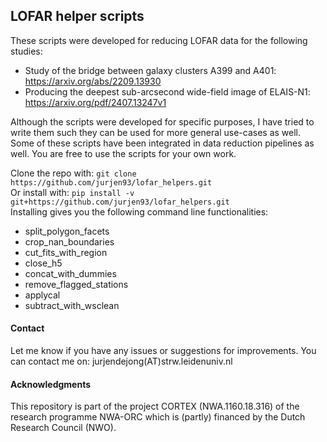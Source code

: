 ## LOFAR helper scripts

These scripts were developed for reducing LOFAR data for the following studies:
- Study of the bridge between galaxy clusters A399 and A401: https://arxiv.org/abs/2209.13930
- Producing the deepest sub-arcsecond wide-field image of ELAIS-N1: https://arxiv.org/pdf/2407.13247v1

Although the scripts were developed for specific purposes, 
I have tried to write them such they can be used for more general use-cases as well.
Some of these scripts have been integrated in data reduction pipelines as well.
You are free to use the scripts for your own work.

Clone the repo with: ```git clone https://github.com/jurjen93/lofar_helpers.git``` \
Or install with: ```pip install -v git+https://github.com/jurjen93/lofar_helpers.git``` \
Installing gives you the following command line functionalities:
- split_polygon_facets
- crop_nan_boundaries
- cut_fits_with_region
- close_h5
- concat_with_dummies
- remove_flagged_stations
- applycal
- subtract_with_wsclean

#### Contact
Let me know if you have any issues or suggestions for improvements.
You can contact me on: jurjendejong(AT)strw.leidenuniv.nl


#### Acknowledgments
This repository is part of the project CORTEX (NWA.1160.18.316) of the research programme NWA-ORC which is (partly) financed by the Dutch Research Council (NWO). 
